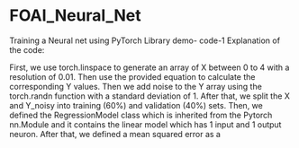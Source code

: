 # FOAI_Neural_Net
Training a Neural net using PyTorch Library
demo- code-1
Explanation of the code:

First, we use torch.linspace to generate an array of X between 0 to 4 with a resolution of 0.01. Then use the provided equation to calculate the corresponding Y values.
Then we add noise to the Y array using the torch.randn function with a standard deviation of 1.
After that, we split the X and Y_noisy into training (60%) and validation (40%) sets.
Then, we defined the RegressionModel class which is inherited from the Pytorch nn.Module and it contains the linear model which has 1 input and 1 output neuron.
After that, we defined a mean squared error as a

